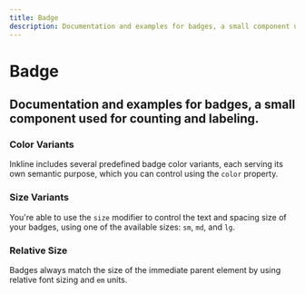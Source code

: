 ```yaml
---
title: Badge
description: Documentation and examples for badges, a small component used for counting and labeling.
---
```


<script setup>
import * as examples from '../../../examples/components/badge'
</script>

# Badge

## Documentation and examples for badges, a small component used for counting and labeling.

### Color Variants

Inkline includes several predefined badge color variants, each serving its own semantic purpose, which you can control using the `color` property.

<example :component="examples.IBadgeColorVariantsExample" :html="examples.IBadgeColorVariantsExampleHTML"></example>

### Size Variants
You're able to use the `size` modifier to control the text and spacing size of your badges, using one of the available sizes: `sm`, `md`, and `lg`. 

<example :component="examples.IBadgeSizeVariantsExample" :html="examples.IBadgeSizeVariantsExampleHTML"></example>

### Relative Size

Badges always match the size of the immediate parent element by using relative font sizing and `em` units.

<example :component="examples.IBadgeHeadingExample" :html="examples.IBadgeHeadingExampleHTML"></example>
